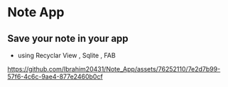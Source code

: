 # Note App
## Save your note in your app
- using Recyclar View , Sqlite , FAB



https://github.com/Ibrahim20431/Note_App/assets/76252110/7e2d7b99-57f6-4c6c-9ae4-877e2460b0cf

